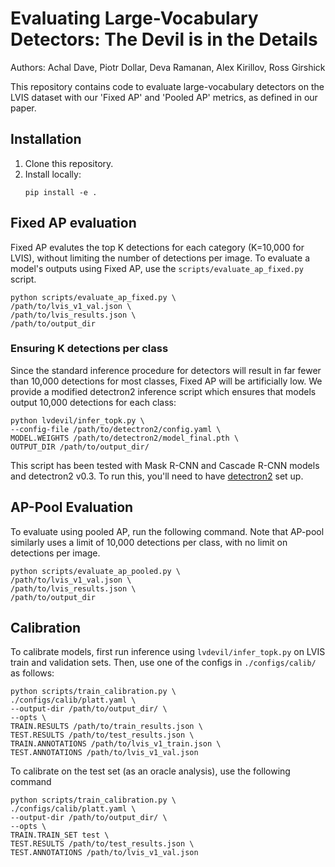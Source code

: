 # Evaluating Large-Vocabulary Detectors: The Devil is in the Details

Authors: Achal Dave, Piotr Dollar, Deva Ramanan, Alex Kirillov, Ross Girshick

This repository contains code to evaluate large-vocabulary detectors on the LVIS
dataset with our 'Fixed AP' and 'Pooled AP' metrics, as defined in our paper.

## Installation

1. Clone this repository.
1. Install locally:
    ```
    pip install -e .
    ```

## Fixed AP evaluation

Fixed AP evalutes the top K detections for each category (K=10,000 for LVIS), without
limiting the number of detections per image.
To evaluate a model's outputs using Fixed AP, use the `scripts/evaluate_ap_fixed.py`
script.

```
python scripts/evaluate_ap_fixed.py \
/path/to/lvis_v1_val.json \
/path/to/lvis_results.json \
/path/to/output_dir
```

### Ensuring K detections per class

Since the standard inference procedure for detectors will result in far fewer than
10,000 detections for most classes, Fixed AP will be artificially low.
We provide a modified detectron2 inference script which ensures that models output
10,000 detections for each class:

```
python lvdevil/infer_topk.py \
--config-file /path/to/detectron2/config.yaml \
MODEL.WEIGHTS /path/to/detectron2/model_final.pth \
OUTPUT_DIR /path/to/output_dir/
```

This script has been tested with Mask R-CNN and Cascade R-CNN models and
detectron2 v0.3.
To run this, you'll need to have
[detectron2](https://github.com/facebookresearch/detectron2) set up.

## AP-Pool Evaluation

To evaluate using pooled AP, run the following command. Note that AP-pool similarly
uses a limit of 10,000 detections per class, with no limit on detections per image.

```
python scripts/evaluate_ap_pooled.py \
/path/to/lvis_v1_val.json \
/path/to/lvis_results.json \
/path/to/output_dir
```

## Calibration

To calibrate models, first run inference using `lvdevil/infer_topk.py` on LVIS train
and validation sets. Then, use one of the configs in `./configs/calib/` as follows:

```
python scripts/train_calibration.py \
./configs/calib/platt.yaml \
--output-dir /path/to/output_dir/ \
--opts \
TRAIN.RESULTS /path/to/train_results.json \
TEST.RESULTS /path/to/test_results.json \
TRAIN.ANNOTATIONS /path/to/lvis_v1_train.json \
TEST.ANNOTATIONS /path/to/lvis_v1_val.json
```

To calibrate on the test set (as an oracle analysis), use the following command

```
python scripts/train_calibration.py \
./configs/calib/platt.yaml \
--output-dir /path/to/output_dir/ \
--opts \
TRAIN.TRAIN_SET test \
TEST.RESULTS /path/to/test_results.json \
TEST.ANNOTATIONS /path/to/lvis_v1_val.json
```
